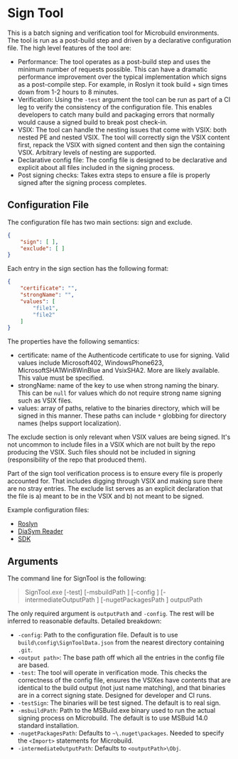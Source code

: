 # Sign Tool

This is a batch signing and verification tool for Microbuild environments.  The tool is run as a post-build step and driven by a declarative configuration file.  The high level features of the tool are:

- Performance: The tool operates as a post-build step and uses the minimum number of requests possible.  This can have a dramatic performance improvement over the typical implementation which signs as a post-compile step.  For example, in Roslyn it took build + sign times down from 1-2 hours to 8 minutes. 
- Verification: Using the `-test` argument the tool can be run as part of a CI leg to verify the consistency of the configuration file.  This enables developers to catch many build and packaging errors that normally would cause a signed build to break post check-in.
- VSIX: The tool can handle the nesting issues that come with VSIX: both nested PE and nested VSIX.  The tool will correctly sign the VSIX content first, repack the VSIX with signed content and then sign the containing VSIX.  Arbitrary levels of nesting are supported.
- Declarative config file: The config file is designed to be declarative and explicit about all files included in the signing process. 
- Post signing checks: Takes extra steps to ensure a file is properly signed after the signing process completes. 

## Configuration File

The configuration file has two main sections: sign and exclude.  

``` json
{
    "sign": [ ],
    "exclude": [ ]
}
```

Each entry in the sign section has the following format: 

``` json
{
    "certificate": "",
    "strongName": "",
    "values": [
        "file1",
        "file2"
    ]
}
```

The properties have the following semantics:

- certificate: name of the Authenticode certificate to use for signing.  Valid values include Microsoft402, WindowsPhone623, MicrosoftSHA1Win8WinBlue and VsixSHA2.  More are likely available.  This value must be specified.
- strongName: name of the key to use when strong naming the binary.  This can be `null` for values which do not require strong name signing such as VSIX files. 
- values: array of paths, relative to the binaries directory, which will be signed in this manner.  These paths can include `*` globbing for directory names (helps support localization). 

The exclude section is only relevant when VSIX values are being signed.  It's not uncommon to include files in a VSIX which are not built by the repo producing the VSIX.  Such files should not be included in signing (responsibility of the repo that produced them).  

Part of the sign tool verification process is to ensure every file is properly accounted for.  That includes digging through VSIX and making sure there are no stray entries.  The exclude list serves as an explicit declaration that the file is a) meant to be in the VSIX and b) not meant to be signed.

Example configuration files:

- [Roslyn](https://github.com/dotnet/roslyn/blob/master/build/config/SignToolData.json)
- [DiaSym Reader](https://github.com/dotnet/symreader/blob/master/build/Signing/SignToolData.json)
- [SDK](https://github.com/dotnet/sdk/blob/master/build/Signing/SignToolConfig.json)

## Arguments

The command line for SignTool is the following:

> SignTool.exe [-test] [-msbuildPath <path>] [-config <path>] [-intermediateOutputPath <path>] [-nugetPackagesPath <path>] outputPath

The only required argument is `outputPath` and `-config`.  The rest will be inferred to reasonable defaults. Detailed breakdown:

- `-config`: Path to the configuration file. Default is to use `build\config\SignToolData.json` from the nearest directory containing `.git`.
- `<output path>`: The base path off which all the entries in the config file are based. 
- `-test`: The tool will operate in verification mode.  This checks the correctness of the config file, ensures the VSIXes have contents that are identical to the build output (not just name matching), and that binaries are in a correct signing state.  Designed for developer and CI runs.
- `-testSign`: The binaries will be test signed. The default is to real sign.
- `-msbuildPath`: Path to the MSBuild.exe binary used to run the actual signing process on Microbuild.  The default is to use MSBuid 14.0 standard installation.
- `-nugetPackagesPath`: Defaults to `~\.nuget\packages`.  Needed to specify the `<Import>` statements for Microbuild.
- `-intermediateOutputPath`: Defaults to `<outputPath>\Obj`.  

